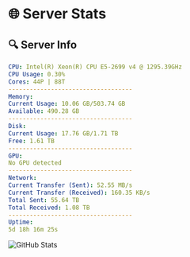 # 🌐 Server Stats
## 🔍 Server Info
```yaml
CPU: Intel(R) Xeon(R) CPU E5-2699 v4 @ 1295.39GHz
CPU Usage: 0.30%
Cores: 44P | 88T
-----------------------------------
Memory:
Current Usage: 10.06 GB/503.74 GB
Available: 490.28 GB
-----------------------------------
Disk:
Current Usage: 17.76 GB/1.71 TB
Free: 1.61 TB
-----------------------------------
GPU:
No GPU detected
-----------------------------------
Network:
Current Transfer (Sent): 52.55 MB/s
Current Transfer (Received): 160.35 KB/s
Total Sent: 55.64 TB
Total Received: 1.08 TB
-----------------------------------
Uptime:
5d 18h 16m 25s
```
![GitHub Stats](https://img.shields.io/badge/Updated-2025-02-13_16:59:43-blue)